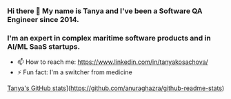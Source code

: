 ### Hi there 👋 My name is Tanya and I've been a Software QA Engineer since 2014. 
### I'm an expert in complex maritime software products and in AI/ML SaaS startups.

- 📫 How to reach me: https://www.linkedin.com/in/tanyakosachova/
- ⚡ Fun fact: I'm a switcher from medicine


[Tanya's GitHub stats](https://github-readme-stats.vercel.app/api?username=TanyaQACanada)](https://github.com/anuraghazra/github-readme-stats)
